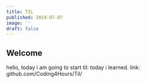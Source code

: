 ```yaml
---
title: TIL
published: 2024-07-07
image: ''
draft: false 
---
```


## Welcome

hello, today i am going to start til: today i learned.
link: github.com/Coding4Hours/Til/
